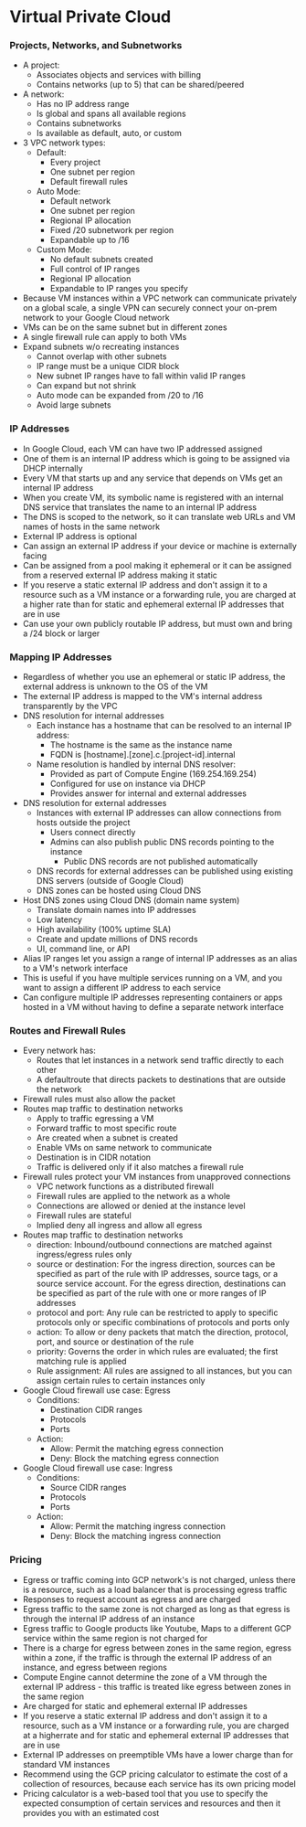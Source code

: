 # Virtual Private Cloud

### Projects, Networks, and Subnetworks
* A project:
    * Associates objects and services with billing
    * Contains networks (up to 5) that can be shared/peered
* A network:
    * Has no IP address range
    * Is global and spans all available regions
    * Contains subnetworks
    * Is available as default, auto, or custom
* 3 VPC network types:
    * Default:
        * Every project
        * One subnet per region
        * Default firewall rules
    * Auto Mode:
        * Default network
        * One subnet per region
        * Regional IP allocation
        * Fixed /20 subnetwork per region
        * Expandable up to /16
    * Custom Mode:
        * No default subnets created
        * Full control of IP ranges
        * Regional IP allocation
        * Expandable to IP ranges you specify
* Because VM instances within a VPC network can communicate privately on a global scale, a single VPN can securely connect your on-prem network to your Google Cloud network
* VMs can be on the same subnet but in different zones
* A single firewall rule can apply to both VMs
* Expand subnets w/o recreating instances
    * Cannot overlap with other subnets
    * IP range must be a unique CIDR block
    * New subnet IP ranges have to fall within valid IP ranges
    * Can expand but not shrink
    * Auto mode can be expanded from /20 to /16
    * Avoid large subnets

### IP Addresses
* In Google Cloud, each VM can have two IP addressed assigned
* One of them is an internal IP address which is going to be assigned via DHCP internally
* Every VM that starts up and any service that depends on VMs get an internal IP address
* When you create VM, its symbolic name is registered with an internal DNS service that translates the name to an internal IP address
* The DNS is scoped to the network, so it can translate web URLs and VM names of hosts in the same network
* External IP address is optional
* Can assign an external IP address if your device or machine is externally facing
* Can be assigned from a pool making it ephemeral or it can be assigned from a reserved external IP address making it static
* If you reserve a static external IP address and don't assign it to a resource such as a VM instance or a forwarding rule, you are charged at a higher rate than for static and ephemeral external IP addresses that are in use
* Can use your own publicly routable IP address, but must own and bring a /24 block or larger

### Mapping IP Addresses
* Regardless of whether you use an ephemeral or static IP address, the external address is unknown to the OS of the VM
* The external IP address is mapped to the VM's internal address transparently by the VPC
* DNS resolution for internal addresses
    * Each instance has a hostname that can be resolved to an internal IP address:
        * The hostname is the same as the instance name
        * FQDN is [hostname].[zone].c.[project-id].internal
   * Name resolution is handled by internal DNS resolver:
       * Provided as part of Compute Engine (169.254.169.254)
       * Configured for use on instance via DHCP
       * Provides answer for internal and external addresses
* DNS resolution for external addresses
    * Instances with external IP addresses can allow connections from hosts outside the project
        * Users connect directly 
        * Admins can also publish public DNS records pointing to the instance
            * Public DNS records are not published automatically
    * DNS records for external addresses can be published using existing DNS servers (outside of Google Cloud)
    * DNS zones can be hosted using Cloud DNS
* Host DNS zones using Cloud DNS (domain name system)
    * Translate domain names into IP addresses
    * Low latency
    * High availability (100% uptime SLA)
    * Create and update millions of DNS records
    * UI, command line, or API
* Alias IP ranges let you assign a range of internal IP addresses as an alias to a VM's network interface
* This is useful if you have multiple services running on a VM, and you want to assign a different IP address to each service
* Can configure multiple IP addresses representing containers or apps hosted in a VM without having to define a separate network interface

### Routes and Firewall Rules
* Every network has:
    * Routes that let instances in a network send traffic directly to each other
    * A defaultroute that directs packets to destinations that are outside the network
* Firewall rules must also allow the packet
* Routes map traffic to destination networks
    * Apply to traffic egressing a VM
    * Forward traffic to most specific route
    * Are created when a subnet is created
    * Enable VMs on same network to communicate
    * Destination is in CIDR notation
    * Traffic is delivered only if it also matches a firewall rule
* Firewall rules protect your VM instances from unapproved connections
    * VPC network functions as a distributed firewall
    * Firewall rules are applied to the network as a whole
    * Connections are allowed or denied at the instance level
    * Firewall rules are stateful
    * Implied deny all ingress and allow all egress
* Routes map traffic to destination networks
    * direction: Inbound/outbound connections are matched against ingress/egress rules only
    * source or destination: For the ingress direction, sources can be specified as part of the rule with IP addresses, source tags, or a source service account. For the egress direction, destinations can be specified as part of the rule with one or more ranges of IP addresses
    * protocol and port: Any rule can be restricted to apply to specific protocols only or specific combinations of protocols and ports only
    * action: To allow or deny packets that match the direction, protocol, port, and source or destination of the rule
    * priority: Governs the order in which rules are evaluated; the first matching rule is applied 
    * Rule assignment: All rules are assigned to all instances, but you can assign certain rules to certain instances only
* Google Cloud firewall use case: Egress
    * Conditions:
        * Destination CIDR ranges
        * Protocols
        * Ports
    * Action:
        * Allow: Permit the matching egress connection
        * Deny: Block the matching egress connection
* Google Cloud firewall use case: Ingress
    * Conditions:
        * Source CIDR ranges
        * Protocols
        * Ports
    * Action:
        * Allow: Permit the matching ingress connection
        * Deny: Block the matching ingress connection
### Pricing
* Egress or traffic coming into GCP network's is not charged, unless there is a resource, such as a load balancer that is processing egress traffic
* Responses to request account as egress and are charged
* Egress traffic to the same zone is not charged as long as that egress is through the internal IP address of an instance
* Egress traffic to Google products like Youtube, Maps to a different GCP service within the same region is not charged for
* There is a charge for egress between zones in the same region, egress within a zone, if the traffic is through the external IP address of an instance, and egress between regions
* Compute Engine cannot determine the zone of a VM through the external IP address - this traffic is treated like egress between zones in the same region
* Are charged for static and ephemeral external IP addresses
* If you reserve a static external IP address and don't assign it to a resource, such as a VM instance or a forwarding rule, you are charged at a higherrate and for static and ephemeral external IP addresses that are in use
* External IP addresses on preemptible VMs have a lower charge than for standard VM instances
* Recommend using the GCP pricing calculator to estimate the cost of a collection of resources, because each service has its own pricing model
* Pricing calculator is a web-based tool that you use to specify the expected consumption of certain services and resources and then it provides you with an estimated cost





   